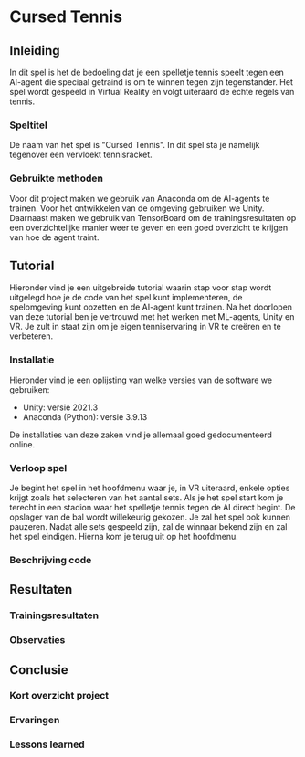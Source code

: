 # Cursed Tennis

## Inleiding

In dit spel is het de bedoeling dat je een spelletje tennis speelt tegen een AI-agent die speciaal getraind is om te winnen tegen zijn tegenstander. Het spel wordt gespeeld in Virtual Reality en volgt uiteraard de echte regels van tennis.

### Speltitel

De naam van het spel is "Cursed Tennis". In dit spel sta je namelijk tegenover een vervloekt tennisracket.

### Gebruikte methoden

Voor dit project maken we gebruik van Anaconda om de AI-agents te trainen. Voor het ontwikkelen van de omgeving gebruiken we Unity. Daarnaast maken we gebruik van TensorBoard om de trainingsresultaten op een overzichtelijke manier weer te geven en een goed overzicht te krijgen van hoe de agent traint.

## Tutorial

Hieronder vind je een uitgebreide tutorial waarin stap voor stap wordt uitgelegd hoe je de code van het spel kunt implementeren, de spelomgeving kunt opzetten en de AI-agent kunt trainen. Na het doorlopen van deze tutorial ben je vertrouwd met het werken met ML-agents, Unity en VR. Je zult in staat zijn om je eigen tenniservaring in VR te creëren en te verbeteren.

### Installatie

Hieronder vind je een oplijsting van welke versies van de software we gebruiken:
 - Unity: versie 2021.3
 - Anaconda (Python): versie 3.9.13

De installaties van deze zaken vind je allemaal goed gedocumenteerd online.

### Verloop spel

Je begint het spel in het hoofdmenu waar je, in VR uiteraard, enkele opties krijgt zoals het selecteren van het aantal sets. Als je het spel start kom je terecht in een stadion waar het spelletje tennis tegen de AI direct begint. De opslager van de bal wordt willekeurig gekozen. Je zal het spel ook kunnen pauzeren. Nadat alle sets gespeeld zijn, zal de winnaar bekend zijn en zal het spel eindigen. Hierna kom je terug uit op het hoofdmenu.

### Beschrijving code

## Resultaten

### Trainingsresultaten

### Observaties

## Conclusie

### Kort overzicht project

### Ervaringen

### Lessons learned